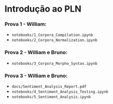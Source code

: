 # Introdução ao PLN

### Prova 1 - William:
- ```notebooks/1_Corpora_Compilation.ipynb```
- ```notebooks/2_Corpora_Normalization.ipynb```

### Prova 2 - William e Bruno:
- ```notebooks/3_Corpora_Morpho_Syntax.ipynb```

### Prova 3 - William e Bruno:
- ```docs/Sentiment_Analysis_Report.pdf```
- ```notebooks/4_Sentiment_Analysis_Testing.ipynb```
- ```notebooks/5_Sentiment_Analysis.ipynb```
